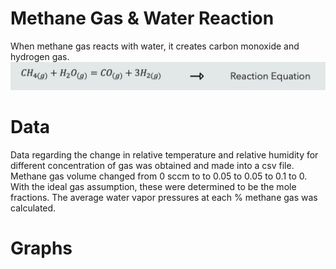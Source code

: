 # Methane Gas & Water Reaction
When methane gas reacts with water, it creates carbon monoxide and hydrogen gas.
![Image](/equation/Chemical_Reaction.png)

# Data
Data regarding the change in relative temperature and relative humidity for different concentration of gas was obtained and made into a csv file. Methane gas  volume  changed from 0 sccm to  to 0.05 to 0.05 to 0.1 to 0. With the ideal gas assumption, these were determined to be the mole fractions. The average water vapor pressures at each % methane gas was calculated. 

# Graphs 
